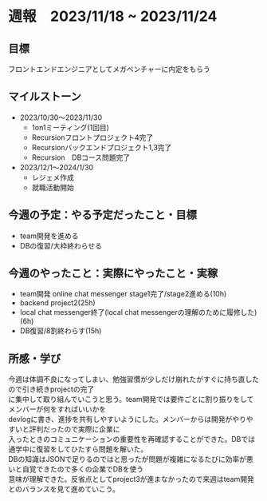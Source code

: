 # 週報　2023/11/18 ~ 2023/11/24

## 目標
フロントエンドエンジニアとしてメガベンチャーに内定をもらう


## マイルストーン
- 2023/10/30〜2023/11/30
    - 1on1ミーティング(1回目)
    - Recursionフロントプロジェクト4完了
    - Recursionバックエンドプロジェクト1,3完了
    - Recursion　DBコース問題完了
- 2023/12/1〜2024/1/30
    - レジェメ作成
    - 就職活動開始


## 今週の予定：やる予定だったこと・目標
- team開発を進める
- DBの復習/大枠終わらせる

## 今週のやったこと：実際にやったこと・実稼
- team開発 online chat messenger stage1完了/stage2進める(10h)
- backend project2(25h)
- local chat messenger終了(local chat messengerの理解のために履修した)(6h)
- DB復習/8割終わらす(15h)

## 所感・学び
今週は体調不良になってしまい、勉強習慣が少しだけ崩れたがすぐに持ち直したので引き続きprojectの完了  
に集中して取り組んでいこうと思う。team開発では要件ごとに割り振りをしてメンバーが何をすればいいかを  
devlogに書き、進捗を共有しやすいようにした。メンバーからは開発がやりやすいと評判だったので実際に企業に  
入ったときのコミュニケーションの重要性を再確認することができた。DBでは通学中に復習をしてひたすら問題を解いた。  
DBの知識はJSONで足りるのではと思ったが問題が複雑になるたびに効率が悪いと自覚できたので多くの企業でDBを使う  
意味が理解できた。反省点としてproject3が進まなかったので来週はteam開発とのバランスを見て進めていこう。



